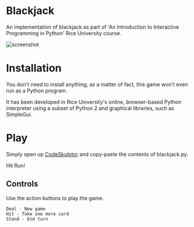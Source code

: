 # Blackjack
An implementation of blackjack as part of 'An Introduction to Interactive Programming in Python' Rice University course.

![screenshot](http://i.imgur.com/xAbFJlw.png "Blackjack")

# Installation
You don't need to install anything, as a matter of fact, this game won't even run as a Python program. 

It has been developed in Rice University's online, browser-based Python interpreter using a subset of Python 2 and graphical libraries, such as SimpleGui. 

# Play
Simply open up [CodeSkulptor](http://www.codeskulptor.org/) and copy-paste the contents of blackjack.py. 

Hit Run!

## Controls

Use the action buttons to play the game. 
```
Deal - New game
Hit - Take one more card
Stand - End turn
```

